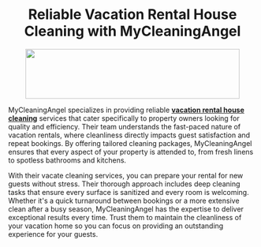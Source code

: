 <h1 style="text-align: center;"><strong>Reliable Vacation Rental House Cleaning with MyCleaningAngel</strong></h1>
<p><img src="https://mycleaningangel.com/wp-content/uploads/2020/05/Screen-Shot-2020-05-17-at-4.49.56-PM.png" width="434" height="101" alt="" style="display: block; margin-left: auto; margin-right: auto;" /></p>
<p>MyCleaningAngel specializes in providing reliable <a href="https://mycleaningangel.com/services/vacation-rental-cleaning/" target="_blank" rel="noopener"><strong>vacation rental house cleaning</strong></a> services that cater specifically to property owners looking for quality and efficiency. Their team understands the fast-paced nature of vacation rentals, where cleanliness directly impacts guest satisfaction and repeat bookings. By offering tailored cleaning packages, MyCleaningAngel ensures that every aspect of your property is attended to, from fresh linens to spotless bathrooms and kitchens.</p>
<p></p>
<p>With their vacate cleaning services, you can prepare your rental for new guests without stress. Their thorough approach includes deep cleaning tasks that ensure every surface is sanitized and every room is welcoming. Whether it's a quick turnaround between bookings or a more extensive clean after a busy season, MyCleaningAngel has the expertise to deliver exceptional results every time. Trust them to maintain the cleanliness of your vacation home so you can focus on providing an outstanding experience for your guests.</p>